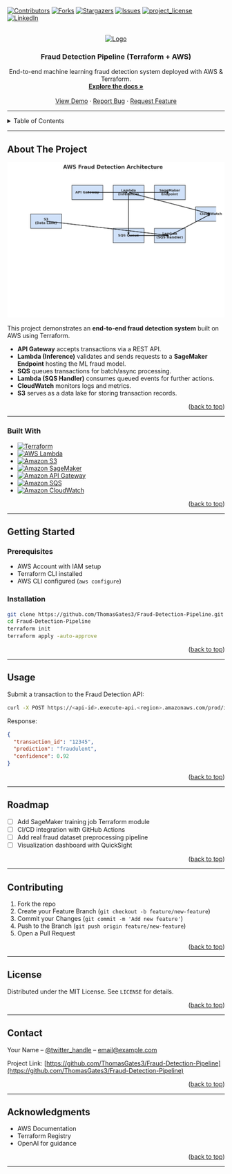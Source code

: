 <!-- Improved compatibility of back to top link -->
<a id="readme-top"></a>

<!-- PROJECT SHIELDS -->
[![Contributors][contributors-shield]][contributors-url]
[![Forks][forks-shield]][forks-url]
[![Stargazers][stars-shield]][stars-url]
[![Issues][issues-shield]][issues-url]
[![project_license][license-shield]][license-url]
[![LinkedIn][linkedin-shield]][linkedin-url]

<!-- PROJECT LOGO -->
<br />
<div align="center">
  <a href="https://github.com/ThomasGates3/Fraud-Detection-Pipeline">
    <img src="images/logo.png" alt="Logo" width="80" height="80">
  </a>

<h3 align="center">Fraud Detection Pipeline (Terraform + AWS)</h3>

  <p align="center">
    End-to-end machine learning fraud detection system deployed with AWS & Terraform.
    <br />
    <a href="https://github.com/ThomasGates3/Fraud-Detection-Pipeline"><strong>Explore the docs »</strong></a>
    <br />
    <br />
    <a href="https://github.com/ThomasGates3/Fraud-Detection-Pipeline">View Demo</a>
    ·
    <a href="https://github.com/ThomasGates3/Fraud-Detection-Pipeline/issues/new?labels=bug&template=bug-report---.md">Report Bug</a>
    ·
    <a href="https://github.com/ThomasGates3/Fraud-Detection-Pipeline/issues/new?labels=enhancement&template=feature-request---.md">Request Feature</a>
  </p>
</div>

---

<!-- TABLE OF CONTENTS -->
<details>
  <summary>Table of Contents</summary>
  <ol>
    <li><a href="#about-the-project">About The Project</a></li>
    <li><a href="#built-with">Built With</a></li>
    <li><a href="#getting-started">Getting Started</a></li>
    <li><a href="#usage">Usage</a></li>
    <li><a href="#roadmap">Roadmap</a></li>
    <li><a href="#contributing">Contributing</a></li>
    <li><a href="#license">License</a></li>
    <li><a href="#contact">Contact</a></li>
    <li><a href="#acknowledgments">Acknowledgments</a></li>
  </ol>
</details>

---

## About The Project

[![Fraud Detection Architecture][product-screenshot]](images/fraud_architecture.png)

This project demonstrates an **end-to-end fraud detection system** built on AWS using Terraform.

- **API Gateway** accepts transactions via a REST API.
- **Lambda (Inference)** validates and sends requests to a **SageMaker Endpoint** hosting the ML fraud model.
- **SQS** queues transactions for batch/async processing.
- **Lambda (SQS Handler)** consumes queued events for further actions.
- **CloudWatch** monitors logs and metrics.
- **S3** serves as a data lake for storing transaction records.

<p align="right">(<a href="#readme-top">back to top</a>)</p>

---

### Built With

* [![Terraform][Terraform]][Terraform-url]
* [![AWS Lambda][Lambda]][Lambda-url]
* [![Amazon S3][S3]][S3-url]
* [![Amazon SageMaker][SageMaker]][SageMaker-url]
* [![Amazon API Gateway][APIGW]][APIGW-url]
* [![Amazon SQS][SQS]][SQS-url]
* [![Amazon CloudWatch][CloudWatch]][CloudWatch-url]

<p align="right">(<a href="#readme-top">back to top</a>)</p>

---

## Getting Started

### Prerequisites
- AWS Account with IAM setup  
- Terraform CLI installed  
- AWS CLI configured (`aws configure`)  

### Installation
```sh
git clone https://github.com/ThomasGates3/Fraud-Detection-Pipeline.git
cd Fraud-Detection-Pipeline
terraform init
terraform apply -auto-approve
```

<p align="right">(<a href="#readme-top">back to top</a>)</p>

---

## Usage

Submit a transaction to the Fraud Detection API:

```bash
curl -X POST https://<api-id>.execute-api.<region>.amazonaws.com/prod/infer   -H "Content-Type: application/json"   -d '{"transaction_id": "12345", "amount": 250.0, "user_id": "abc"}'
```

Response:
```json
{
  "transaction_id": "12345",
  "prediction": "fraudulent",
  "confidence": 0.92
}
```

<p align="right">(<a href="#readme-top">back to top</a>)</p>

---

## Roadmap

- [ ] Add SageMaker training job Terraform module  
- [ ] CI/CD integration with GitHub Actions  
- [ ] Add real fraud dataset preprocessing pipeline  
- [ ] Visualization dashboard with QuickSight  

<p align="right">(<a href="#readme-top">back to top</a>)</p>

---

## Contributing

1. Fork the repo  
2. Create your Feature Branch (`git checkout -b feature/new-feature`)  
3. Commit your Changes (`git commit -m 'Add new feature'`)  
4. Push to the Branch (`git push origin feature/new-feature`)  
5. Open a Pull Request  

<p align="right">(<a href="#readme-top">back to top</a>)</p>

---

## License

Distributed under the MIT License. See `LICENSE` for details.

<p align="right">(<a href="#readme-top">back to top</a>)</p>

---

## Contact

Your Name – [@twitter_handle](https://twitter.com/twitter_handle) – email@example.com  

Project Link: [https://github.com/ThomasGates3/Fraud-Detection-Pipeline](https://github.com/ThomasGates3/Fraud-Detection-Pipeline)

<p align="right">(<a href="#readme-top">back to top</a>)</p>

---

## Acknowledgments

* AWS Documentation  
* Terraform Registry  
* OpenAI for guidance  

<p align="right">(<a href="#readme-top">back to top</a>)</p>

---

<!-- MARKDOWN LINKS -->
[contributors-shield]: https://img.shields.io/github/contributors/ThomasGates3/Fraud-Detection-Pipeline.svg?style=for-the-badge
[contributors-url]: https://github.com/ThomasGates3/Fraud-Detection-Pipeline/graphs/contributors
[forks-shield]: https://img.shields.io/github/forks/ThomasGates3/Fraud-Detection-Pipeline.svg?style=for-the-badge
[forks-url]: https://github.com/ThomasGates3/Fraud-Detection-Pipeline/network/members
[stars-shield]: https://img.shields.io/github/stars/ThomasGates3/Fraud-Detection-Pipeline.svg?style=for-the-badge
[stars-url]: https://github.com/ThomasGates3/Fraud-Detection-Pipeline/stargazers
[issues-shield]: https://img.shields.io/github/issues/ThomasGates3/Fraud-Detection-Pipeline.svg?style=for-the-badge
[issues-url]: https://github.com/ThomasGates3/Fraud-Detection-Pipeline/issues
[license-shield]: https://img.shields.io/github/license/ThomasGates3/Fraud-Detection-Pipeline.svg?style=for-the-badge
[license-url]: https://github.com/ThomasGates3/Fraud-Detection-Pipeline/blob/master/LICENSE
[linkedin-shield]: https://img.shields.io/badge/-LinkedIn-black.svg?style=for-the-badge&logo=linkedin&colorB=555
[linkedin-url]: https://linkedin.com/in/thomas-gates-iii

[product-screenshot]: images/fraud_architecture.png
[Terraform]: https://img.shields.io/badge/Terraform-844FBA?style=for-the-badge&logo=terraform&logoColor=white
[Terraform-url]: https://www.terraform.io/
[Lambda]: https://img.shields.io/badge/AWS%20Lambda-FF9900?style=for-the-badge&logo=awslambda&logoColor=white
[Lambda-url]: https://aws.amazon.com/lambda/
[S3]: https://img.shields.io/badge/Amazon%20S3-569A31?style=for-the-badge&logo=amazons3&logoColor=white
[S3-url]: https://aws.amazon.com/s3/
[SageMaker]: https://img.shields.io/badge/Amazon%20SageMaker-1D4E89?style=for-the-badge&logo=amazonaws&logoColor=white
[SageMaker-url]: https://aws.amazon.com/sagemaker/
[APIGW]: https://img.shields.io/badge/API%20Gateway-FF4F00?style=for-the-badge&logo=amazonapigateway&logoColor=white
[APIGW-url]: https://aws.amazon.com/api-gateway/
[SQS]: https://img.shields.io/badge/Amazon%20SQS-4A154B?style=for-the-badge&logo=amazonsqs&logoColor=white
[SQS-url]: https://aws.amazon.com/sqs/
[CloudWatch]: https://img.shields.io/badge/Amazon%20CloudWatch-652D90?style=for-the-badge&logo=amazoncloudwatch&logoColor=white
[CloudWatch-url]: https://aws.amazon.com/cloudwatch/
